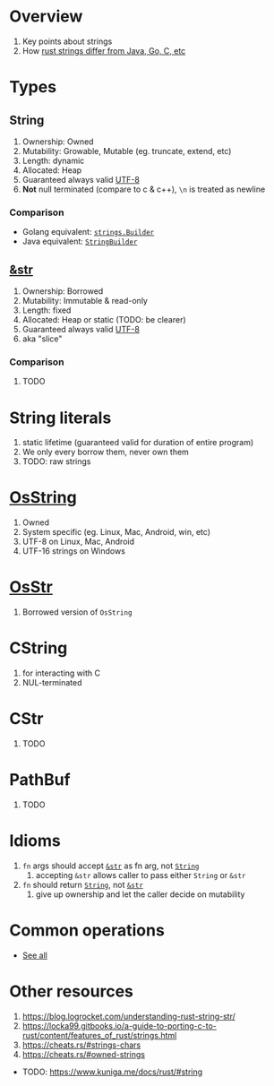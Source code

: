 # Overview
1. Key points about strings
1. How [rust strings differ from Java, Go, C, etc](https://dev.to/loige/comment/1maa0)


# Types
## String
1. Ownership: Owned
1. Mutability: Growable, Mutable (eg. truncate, extend, etc)
1. Length: dynamic
1. Allocated: Heap
1. Guaranteed always valid [UTF-8](https://en.wikipedia.org/wiki/UTF-8)
1. **Not** null terminated (compare to c & c++), `\n` is treated as newline

### Comparison
- Golang equivalent: [`strings.Builder`](https://pkg.go.dev/strings#Builder)
- Java equivalent: [`StringBuilder`](https://docs.oracle.com/en/java/javase/17/docs/api/java.base/java/lang/StringBuilder.html)


## [&str](https://doc.rust-lang.org/std/str/index.html)
1. Ownership: Borrowed
1. Mutability: Immutable & read-only
1. Length: fixed
1. Allocated: Heap or static (TODO: be clearer)
1. Guaranteed always valid [UTF-8](https://en.wikipedia.org/wiki/UTF-8)
1. aka "slice"

### Comparison
1. TODO


# String literals
1. static lifetime (guaranteed valid for duration of entire program)
1. We only every borrow them, never own them
1. TODO: raw strings


# [OsString](https://doc.rust-lang.org/std/ffi/struct.OsString.html)
1. Owned
1. System specific (eg. Linux, Mac, Android, win, etc)
1. UTF-8 on Linux, Mac, Android
1. UTF-16 strings on Windows


# [OsStr](https://doc.rust-lang.org/std/ffi/struct.OsStr.html)
1. Borrowed version of `OsString`


# CString
1. for interacting with C
1. NUL-terminated


# CStr
1. TODO


# PathBuf
1. TODO


#

# Idioms
1. `fn` args should accept [`&str`](https://doc.rust-lang.org/std/str/index.html) as fn arg, not [`String`](https://doc.rust-lang.org/std/string/struct.String.html)
    1. accepting `&str` allows caller to pass either `String` or `&str`
1. `fn` should return [`String`](TODO), not [`&str`](TODO)
    1. give up ownership and let the caller decide on mutability


# Common operations
- [See all](../common/strings.gen.md)


# Other resources
1. https://blog.logrocket.com/understanding-rust-string-str/
1. https://locka99.gitbooks.io/a-guide-to-porting-c-to-rust/content/features_of_rust/strings.html
1. https://cheats.rs/#strings-chars
1. https://cheats.rs/#owned-strings

- TODO: https://www.kuniga.me/docs/rust/#string
